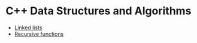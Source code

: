 # C++ Data Structures and Algorithms
- [Linked lists](main.cpp)
- [Recursive functions](recursive_functions.cpp)
